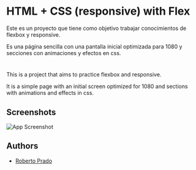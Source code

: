 
# HTML + CSS (responsive) with Flex

Este es un proyecto que tiene como objetivo trabajar conocimientos de flexbox y responsive.

Es una página sencilla con una pantalla inicial optimizada para 1080 y secciones con animaciones y efectos en css.

#

This is a project that aims to practice flexbox and responsive.

It is a simple page with an initial screen optimized for 1080 and sections with animations and effects in css.




## Screenshots

![App Screenshot](https://i.ibb.co/zbW2tK5/Captura.jpg)

  
## Authors

- [Roberto Prado](https://github.com/Roberto12586/)

  
